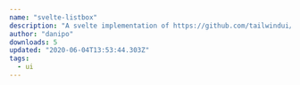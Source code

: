 ```yaml
---
name: "svelte-listbox"
description: "A svelte implementation of https://github.com/tailwindui/vue"
author: "danipo"
downloads: 5
updated: "2020-06-04T13:53:44.303Z"
tags: 
  - ui
---
```

